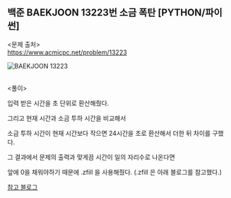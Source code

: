 ## 백준 BAEKJOON 13223번 소금 폭탄 [PYTHON/파이썬]

<문제 출처><br>
https://www.acmicpc.net/problem/13223

![BAEKJOON 13223](https://blog.kakaocdn.net/dn/bZi37W/btrNUahky2L/Gka2EnyZRRMnKPwjyYf7Q1/img.png)

<br>
<풀이><br>

입력 받은 시간을 초 단위로 환산해줬다.

그리고 현재 시간과 소금 투하 시간을 비교해서

소금 투하 시간이 현재 시간보다 작으면 24시간을 초로 환산해서 더한 뒤 차이를 구했다.

 

그 결과에서 문제의 출력과 맞게끔 시간이 일의 자리수로 나온다면

앞에 0을 채워야하기 때문에 .zfill 을 사용해줬다. (.zfill 은 아래 블로그를 참고했다.)

[참고 블로그](https://zetawiki.com/wiki/%ED%8C%8C%EC%9D%B4%EC%8D%AC_%EB%AC%B8%EC%9E%90%EC%97%B4_%EC%95%9E_0%EC%9C%BC%EB%A1%9C_%EC%B1%84%EC%9A%B0%EA%B8%B0_zfill())
